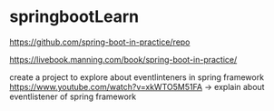 # springbootLearn
https://github.com/spring-boot-in-practice/repo

https://livebook.manning.com/book/spring-boot-in-practice/

create a project to explore about eventlinteners in spring framework
https://www.youtube.com/watch?v=xkWTO5M51FA -> explain about eventlistener of spring framework
